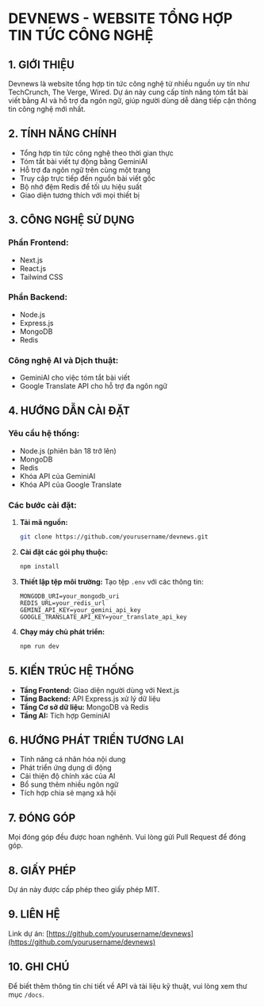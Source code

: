 # DEVNEWS - WEBSITE TỔNG HỢP TIN TỨC CÔNG NGHỆ

## 1. GIỚI THIỆU
Devnews là website tổng hợp tin tức công nghệ từ nhiều nguồn uy tín như TechCrunch, The Verge, Wired. 
Dự án này cung cấp tính năng tóm tắt bài viết bằng AI và hỗ trợ đa ngôn ngữ, giúp người dùng 
dễ dàng tiếp cận thông tin công nghệ mới nhất.

## 2. TÍNH NĂNG CHÍNH
- Tổng hợp tin tức công nghệ theo thời gian thực
- Tóm tắt bài viết tự động bằng GeminiAI
- Hỗ trợ đa ngôn ngữ trên cùng một trang
- Truy cập trực tiếp đến nguồn bài viết gốc
- Bộ nhớ đệm Redis để tối ưu hiệu suất
- Giao diện tương thích với mọi thiết bị

## 3. CÔNG NGHỆ SỬ DỤNG
### Phần Frontend:
- Next.js
- React.js
- Tailwind CSS

### Phần Backend:
- Node.js
- Express.js
- MongoDB
- Redis

### Công nghệ AI và Dịch thuật:
- GeminiAI cho việc tóm tắt bài viết
- Google Translate API cho hỗ trợ đa ngôn ngữ

## 4. HƯỚNG DẪN CÀI ĐẶT
### Yêu cầu hệ thống:
- Node.js (phiên bản 18 trở lên)
- MongoDB
- Redis
- Khóa API của GeminiAI
- Khóa API của Google Translate

### Các bước cài đặt:
1. **Tải mã nguồn:**
   ```sh
   git clone https://github.com/yourusername/devnews.git
   ```
2. **Cài đặt các gói phụ thuộc:**
   ```sh
   npm install
   ```
3. **Thiết lập tệp môi trường:**
   Tạo tệp `.env` với các thông tin:
   ```env
   MONGODB_URI=your_mongodb_uri
   REDIS_URL=your_redis_url
   GEMINI_API_KEY=your_gemini_api_key
   GOOGLE_TRANSLATE_API_KEY=your_translate_api_key
   ```
4. **Chạy máy chủ phát triển:**
   ```sh
   npm run dev
   ```

## 5. KIẾN TRÚC HỆ THỐNG
- **Tầng Frontend:** Giao diện người dùng với Next.js
- **Tầng Backend:** API Express.js xử lý dữ liệu
- **Tầng Cơ sở dữ liệu:** MongoDB và Redis
- **Tầng AI:** Tích hợp GeminiAI

## 6. HƯỚNG PHÁT TRIỂN TƯƠNG LAI
- Tính năng cá nhân hóa nội dung
- Phát triển ứng dụng di động
- Cải thiện độ chính xác của AI
- Bổ sung thêm nhiều ngôn ngữ
- Tích hợp chia sẻ mạng xã hội

## 7. ĐÓNG GÓP
Mọi đóng góp đều được hoan nghênh. Vui lòng gửi Pull Request để đóng góp.

## 8. GIẤY PHÉP
Dự án này được cấp phép theo giấy phép MIT.

## 9. LIÊN HỆ
Link dự án: [https://github.com/yourusername/devnews](https://github.com/yourusername/devnews)

## 10. GHI CHÚ
Để biết thêm thông tin chi tiết về API và tài liệu kỹ thuật, vui lòng xem thư mục `/docs`.